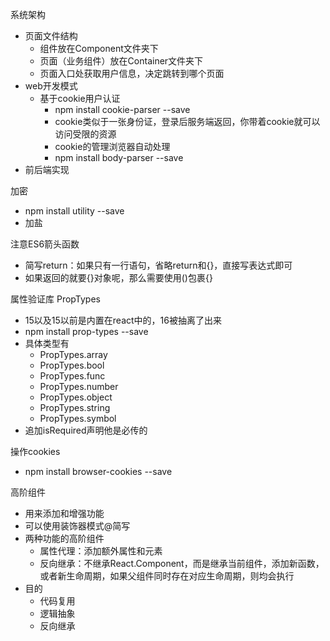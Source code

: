 系统架构
* 页面文件结构
  * 组件放在Component文件夹下
  * 页面（业务组件）放在Container文件夹下
  * 页面入口处获取用户信息，决定跳转到哪个页面
* web开发模式
  * 基于cookie用户认证 
    * npm install cookie-parser --save
    * cookie类似于一张身份证，登录后服务端返回，你带着cookie就可以访问受限的资源
    * cookie的管理浏览器自动处理
    * npm install body-parser --save
* 前后端实现

加密
* npm install utility --save
* 加盐

注意ES6箭头函数
* 简写return：如果只有一行语句，省略return和{}，直接写表达式即可
* 如果返回的就要{}对象呢，那么需要使用()包裹{}

属性验证库 PropTypes 
* 15以及15以前是内置在react中的，16被抽离了出来
* npm install prop-types --save
* 具体类型有
  * PropTypes.array
  * PropTypes.bool
  * PropTypes.func
  * PropTypes.number
  * PropTypes.object
  * PropTypes.string
  * PropTypes.symbol
* 追加isRequired声明他是必传的

操作cookies
* npm install browser-cookies --save

高阶组件
* 用来添加和增强功能
* 可以使用装饰器模式@简写
* 两种功能的高阶组件
  * 属性代理：添加额外属性和元素
  * 反向继承：不继承React.Component，而是继承当前组件，添加新函数，或者新生命周期，如果父组件同时存在对应生命周期，则均会执行
* 目的
  * 代码复用
  * 逻辑抽象
  * 反向继承